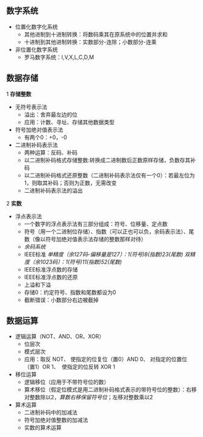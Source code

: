 ## 数字系统

* 位置化数字化系统  
    - 其他进制到十进制转换：将数码乘其在原系统中的位置并求和
    - 十进制到其他进制转换：实数部分-连除；小数部分-连乘
* 非位置化数字系统
    - 罗马数字系统：I,V,X,L,C,D,M

## 数据存储

1 **存储整数**

* 无符号表示法  
    - 溢出：舍弃最左边的位
    - 应用：计数、寻址、存储其他数据类型
* 符号加绝对值表示法  
    - 有两个0：+0，-0
* 二进制补码表示法      
    - 两种运算：反码、补码
    - 以二进制补码格式存储整数:转换成二进制数后正数原样存储，负数存其补码
    - 以二进制补码格式还原整数（二进制补码表示法仅有一个0）：若最左位为1，则取其补码；否则为正数，无需改变
    - 二进制补码表示法的溢出

2 **实数**

* 浮点表示法
    - 一个数字的浮点表示法有三部分组成：符号、位移量、定点数
    - 符号（用一个二进制位存储）、指数（可以正也可以负，余码表示法）、尾数（像以符号加绝对值表示法存储的整数那样对待）
    - *余码系统*
    - IEEE标准
    *单精度（余127码-偏移量是127）：1(符号)8(指数)23(尾数)*
    *双精度（余1023码）：1(符号)11(指数)52(尾数)*
    - IEEE标准浮点数的存储
    - IEEE标准浮点数的还原
    - 上溢和下溢
    - 存储0：约定符号、指数和尾数都设为0
    - 截断错误：小数部分右边被截掉

## 数据运算

* 逻辑运算（NOT、AND、OR、XOR）
    - 位层次
    - 模式层次
    - 应用：取反 NOT、 使指定的位复位（置0）AND 0、 对指定的位置位（置1）OR 1、  使指定的位反转 XOR 1
* 移位运算
    - 逻辑移位（应用于不带符号位的数）
    - 算术移位（假定位模式是用二进制补码格式表示的带符号位的整数）：右移对整数除以2，*算数右移保留符号位*；左移对整数乘以2
* 算术运算
    - 二进制补码中的加减法
    - 符号加绝对值整数的加减法
    - 实数的算术运算

